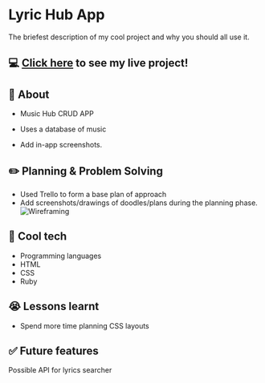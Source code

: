 # Lyric Hub App
The briefest description of my cool project and why you should all use it.

## :computer: [Click here](https://calm-citadel-69842.herokuapp.com/) to see my live project!

## :page_facing_up: About
- Music Hub CRUD APP
- Uses a database of music

- Add in-app screenshots.

## :pencil2: Planning & Problem Solving
- Used Trello to form a base plan of approach
- Add screenshots/drawings of doodles/plans during the planning phase.
![Wireframing](https://images.unsplash.com/photo-1581291518633-83b4ebd1d83e?ixlib=rb-1.2.1&ixid=MnwxMjA3fDB8MHxwaG90by1wYWdlfHx8fGVufDB8fHx8&auto=format&fit=crop&w=1170&q=80)

## :rocket: Cool tech
- Programming languages
- HTML
- CSS
- Ruby

## :sob: Lessons learnt
- Spend more time planning CSS layouts

## :white_check_mark: Future features
Possible API for lyrics searcher
